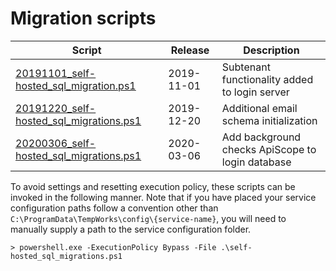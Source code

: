 # Migration scripts

| Script                                    |    Release | Description                                   |
| ----------------------------------------- | ----------- | ----------------------------------------------|
| [20191101_self-hosted_sql_migration.ps1](./20191101_self-hosted_sql_migration.ps1)  | 2019-11-01 | Subtenant functionality added to login server |
| [20191220_self-hosted_sql_migrations.ps1](./20191220_self-hosted_sql_migrations.ps1) | 2019-12-20 | Additional email schema initialization |
| [20200306_self-hosted_sql_migrations.ps1](./20200306_self-hosted_sql_migrations.ps1) | 2020-03-06 | Add background checks ApiScope to login database |

To avoid settings and resetting execution policy, these scripts can be invoked in the following manner.  Note that if you have placed your service configuration paths follow a convention other than `C:\ProgramData\TempWorks\config\{service-name}`, you will need to manually supply a path to the service configuration folder.

```
> powershell.exe -ExecutionPolicy Bypass -File .\self-hosted_sql_migrations.ps1 
```
